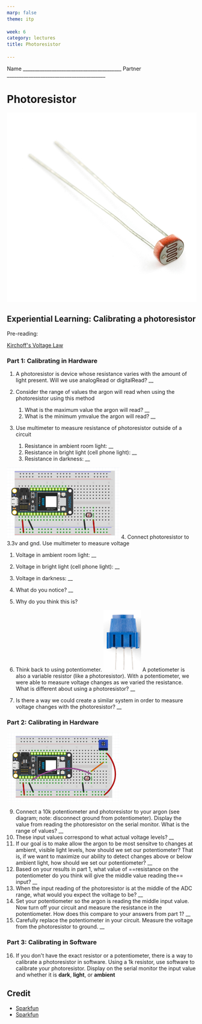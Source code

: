 ```yaml
---
marp: false
theme: itp

week: 6
category: lectures
title: Photoresistor

---
```


<!-- headingDivider: 2 -->

Name _________________________________________  Partner _________________________________________ 

# Photoresistor

<img src="lecture_photocell.assets/09088-02-L.jpg" alt="Photoresistor" style="width:550px" />





## Experiential Learning: Calibrating a photoresistor 

Pre-reading:

[Kirchoff's Voltage Law](https://www.khanacademy.org/science/ap-physics-1/ap-circuits-topic/kirchhoffs-loop-rule-ap/v/ee-kirchhoffs-voltage-law)



### Part 1: Calibrating in Hardware

1. A photoresistor is device whose resistance varies with the amount of light present. Will we use analogRead or digitalRead? __

2. Consider the range of values the argon will read when using the photoresistor using this method

   1. What is the maximum value the argon will read?  __ <!-- 4095 -->
   2. What is the minimum ymvalue the argon will read?  __ <!-- 0 -->

   

3. Use multimeter to measure resistance of photoresistor outside of a circuit

   1. Resistance in ambient room light: __ <!-- 2k -->
   2. Resistance in bright light (cell phone light): __ <!-- 500 -->
   3. Resistance in darkness: __ <!-- 9k -->

<img src="lecture_photocell.assets/1568075929357.png" alt="wiring" style="width:300px" />
4. Connect photoresistor to 3.3v and gnd. Use multimeter to measure voltage

   1. Voltage in ambient room light: __ <!-- 3.3v -->
   2. Voltage in bright light (cell phone light): __ <!-- 3.3v -->
   3. Voltage in darkness: __ <!-- 3.3v -->

5. What do you notice? __ <!-- The voltage is always the same-->

6. Why do you think this is? <!-- The resistance varies, but the voltage drop is always the same by KVL -->

   

7. Think back to using potentiometer. <img src ="lecture_photocell.assets/1568076047756.png" style="width:100px" alt="potentiometer" />
A potetiometer is also a variable resistor (like a photoresistor). With a potentiometer, we were able to measure voltage changes as we varied the resistance. What is different about using a photoresistor? __ <!-- The pot has three terminal which creates a voltage divider; there are two different "resistors" and we are measure the ratio of the two -->

8. Is there a way we could create a similar system in order to measure voltage changes with the photoresistor? __ <!-- use a fixed second resistor -->



### Part 2: Calibrating in Hardware
<img src="lecture_photocell.assets/1568075735308.png" alt="wiring" style="width:300px" />


9. Connect a 10k potentiometer and photoresistor to your argon (see diagram; note: disconnect ground from potentiometer). Display the value from reading the photoresistor on the serial monitor. What is the range of values? __ <!-- 0 - 4095; note they will only use two terminals from pot -->
10. These input values correspond to what actual voltage levels? __ <!-- 0 - 3.3v -->
11. If our goal is to make allow the argon to be most sensitve to changes at ambient, visible light levels, how should we set our potentiometer? That is, if we want to maximize our ability to detect changes above or below ambient light, how should we set our potentiometer? __ <!-- the pot should be set to the same resistance as the photoresistor at ambient light -->
12. Based on your results in part 1, what value of ==resistance on the potentiometer do you think will give the middle value reading the== input? __ <!-- should be same as resistance at ambient light -->
13. When the input reading of the photoresistor is at the middle of the ADC range, what would you expect the voltage to be? __
14. Set your potentiometer so the argon is reading the middle input value. Now turn off your circuit and measure the resistance in the potentiometer. How does this compare to your answers from part 1? __ 
15. Carefully replace the potentiometer in your circuit. Measure the voltage from the photoresistor to ground. __



### Part 3: Calibrating in Software
16. If you don't have the exact resistor or a potentiometer, there is a way to calibrate a photoresistor in software. Using a 1k resistor, use software to calibrate your photoresistor. Display on the serial monitor the input value and whether it is **dark**, **light**, or **ambient**


## Credit

- [Sparkfun](https://www.sparkfun.com/products/9088)
- [Sparkfun](https://www.sparkfun.com/products/9806)
